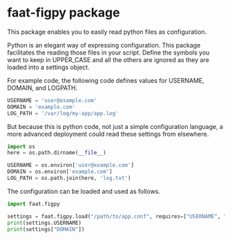 faat-figpy package
==================

This package enables you to easily read python files as configuration.

Python is an elegant way of expressing configuration.
This package facilitates the reading those files in your script.
Define the symbols you want to keep in UPPER_CASE and all the others are ignored as they are loaded into a settings object.

For example code, the following code defines values for USERNAME, DOMAIN, and LOGPATH.

```python
USERNAME = 'user@example.com'
DOMAIN = 'example.com'
LOG_PATH = '/var/log/my-app/app.log'
```

But because this is python code, not just a simple configuration language, a more advanced deployment could read these settings from elsewhere.

```python
import os
here = os.path.dirname(__file__)

USERNAME = os.environ['user@example.com']
DOMAIN = os.environ['example.com']
LOG_PATH = os.path.join(here, 'log.txt')
```

The configuration can be loaded and used as follows.

```python
import faat.figpy

settings = faat.figpy.load("/path/to/app.conf", requires=["USERNAME", "DOMAIN"])
print(settings.USERNAME)
print(settings["DOMAIN"])
```
